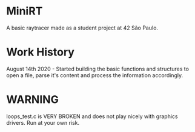 # MiniRT
A basic raytracer made as a student project at 42 São Paulo.

# Work History

August 14th 2020 - Started building the basic functions and structures to open a file, parse it's content and process the information accordingly.

# WARNING

loops_test.c is VERY BROKEN and does not play nicely with graphics drivers. Run at your own risk.
